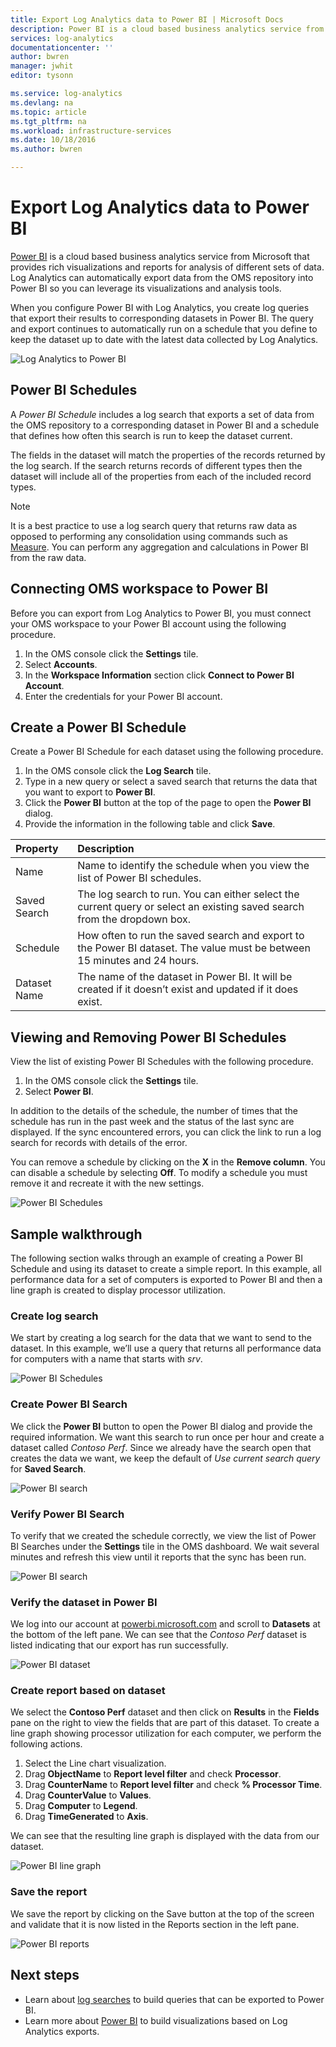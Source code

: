 ```yaml
---
title: Export Log Analytics data to Power BI | Microsoft Docs
description: Power BI is a cloud based business analytics service from Microsoft that provides rich visualizations and reports for analysis of different sets of data.  Log Analytics can continuously export data from the OMS repository into Power BI so you can leverage its visualizations and analysis tools.  This article describes how to configure queries in Log Analytics that automatically export to Power BI at regular intervals.
services: log-analytics
documentationcenter: ''
author: bwren
manager: jwhit
editor: tysonn

ms.service: log-analytics
ms.devlang: na
ms.topic: article
ms.tgt_pltfrm: na
ms.workload: infrastructure-services
ms.date: 10/18/2016
ms.author: bwren

---
```

# Export Log Analytics data to Power BI
[Power BI](https://powerbi.microsoft.com/documentation/powerbi-service-get-started/) is a cloud based business analytics service from Microsoft that provides rich visualizations and reports for analysis of different sets of data.  Log Analytics can automatically export data from the OMS repository into Power BI so you can leverage its visualizations and analysis tools.

When you configure Power BI with Log Analytics, you create log queries that export their results to corresponding datasets in Power BI.  The query and export continues to automatically run on a schedule that you define to keep the dataset up to date with the latest data collected by Log Analytics.

![Log Analytics to Power BI](media/log-analytics-powerbi/overview.png)

## Power BI Schedules
A *Power BI Schedule* includes a log search that exports a set of data from the OMS repository to a corresponding dataset in Power BI and a schedule that defines how often this search is run to keep the dataset current.

The fields in the dataset will match the properties of the records returned by the log search.  If the search returns records of different types then the dataset will include all of the properties from each of the included record types.  

> [!NOTE]
> It is a best practice to use a log search query that returns raw data as opposed to performing any consolidation using commands such as [Measure](log-analytics-search-reference.md#measure).  You can perform any aggregation and calculations in Power BI from the raw data.
> 
> 

## Connecting OMS workspace to Power BI
Before you can export from Log Analytics to Power BI, you must connect your OMS workspace to your Power BI account using the following procedure.  

1. In the OMS console click the **Settings** tile.
2. Select **Accounts**.
3. In the **Workspace Information** section click **Connect to Power BI Account**.
4. Enter the credentials for your Power BI account.

## Create a Power BI Schedule
Create a Power BI Schedule for each dataset using the following procedure.

1. In the OMS console click the **Log Search** tile.
2. Type in a new query or select a saved search that returns the data that you want to export to **Power BI**.  
3. Click the **Power BI** button at the top of the page to open the **Power BI** dialog.
4. Provide the information in the following table and click **Save**.

| Property | Description |
|:--- |:--- |
| Name |Name to identify the schedule when you view the list of Power BI schedules. |
| Saved Search |The log search to run.  You can either select the current query or select an existing saved search from the dropdown box. |
| Schedule |How often to run the saved search and export to the Power BI dataset.  The value must be between 15 minutes and 24 hours. |
| Dataset Name |The name of the dataset in Power BI.  It will be created if it doesn’t exist and updated if it does exist. |

## Viewing and Removing Power BI Schedules
View the list of existing Power BI Schedules with the following procedure.

1. In the OMS console click the **Settings** tile.
2. Select **Power BI**.

In addition to the details of the schedule, the number of times that the schedule has run in the past week and the status of the last sync are displayed.  If the sync encountered errors, you can click the link to run a log search for records with details of the error.

You can remove a schedule by clicking on the **X** in the **Remove column**.  You can disable a schedule by selecting **Off**.  To modify a schedule you must remove it and recreate it with the new settings.

![Power BI Schedules](media/log-analytics-powerbi/schedules.png)

## Sample walkthrough
The following section walks through an example of creating a Power BI Schedule and using its dataset to create a simple report.  In this example, all performance data for a set of computers is exported to Power BI and then a line graph is created to display processor utilization.

### Create log search
We start by creating a log search for the data that we want to send to the dataset.  In this example, we’ll use a query that returns all performance data for computers with a name that starts with *srv*.  

![Power BI Schedules](media/log-analytics-powerbi/walkthrough-query.png)

### Create Power BI Search
We click the **Power BI** button to open the Power BI dialog and provide the required information.  We want this search to run once per hour and create a dataset called *Contoso Perf*.  Since we already have the search open that creates the data we want, we keep the default of *Use current search query* for **Saved Search**.

![Power BI search](media/log-analytics-powerbi/walkthrough-schedule.png)

### Verify Power BI Search
To verify that we created the schedule correctly, we view the list of Power BI Searches under the **Settings** tile in the OMS dashboard.  We wait several minutes and refresh this view until it reports that the sync has been run.

![Power BI search](media/log-analytics-powerbi/walkthrough-schedules.png)

### Verify the dataset in Power BI
We log into our account at [powerbi.microsoft.com](http://powerbi.microsoft.com/) and scroll to **Datasets** at the bottom of the left pane.  We can see that the *Contoso Perf* dataset is listed indicating that our export has run successfully.

![Power BI dataset](media/log-analytics-powerbi/walkthrough-datasets.png)

### Create report based on dataset
We select the **Contoso Perf** dataset and then click on **Results** in the **Fields** pane on the right to view the fields that are part of this dataset.  To create a line graph showing processor utilization for each computer, we perform the following actions.

1. Select the Line chart visualization.
2. Drag **ObjectName** to **Report level filter** and check **Processor**.
3. Drag **CounterName** to **Report level filter** and check **% Processor Time**.
4. Drag **CounterValue** to **Values**.
5. Drag **Computer** to **Legend**.
6. Drag **TimeGenerated** to **Axis**.

We can see that the resulting line graph is displayed with the data from our dataset.

![Power BI line graph](media/log-analytics-powerbi/walkthrough-linegraph.png)

### Save the report
We save the report by clicking on the Save button at the top of the screen and validate that it is now listed in the Reports section in the left pane.

![Power BI reports](media/log-analytics-powerbi/walkthrough-report.png)

## Next steps
* Learn about [log searches](log-analytics-log-searches.md) to build queries that can be exported to Power BI.
* Learn more about [Power BI](http://powerbi.microsoft.com) to build visualizations based on Log Analytics exports.

